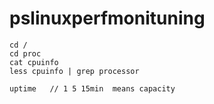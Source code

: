 # pslinuxperfmonituning

```
cd /
cd proc
cat cpuinfo
less cpuinfo | grep processor
```

```
uptime   // 1 5 15min  means capacity
```

